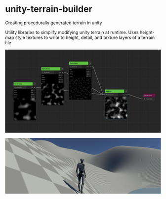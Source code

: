 # unity-terrain-builder

Creating procedurally generated terrain in unity

Utility libraries to simplify modifying unity terrain at runtime. Uses height-map style textures to write to height, detail, and texture layers of a terrain tile

![Nodes Graph](https://raw.githubusercontent.com/nickolanack/unity-terrain-builder/main/NodesGraph.png)

![Nodes Graph](https://raw.githubusercontent.com/nickolanack/unity-terrain-builder/main/GeneratedTerrainHeight.png)
